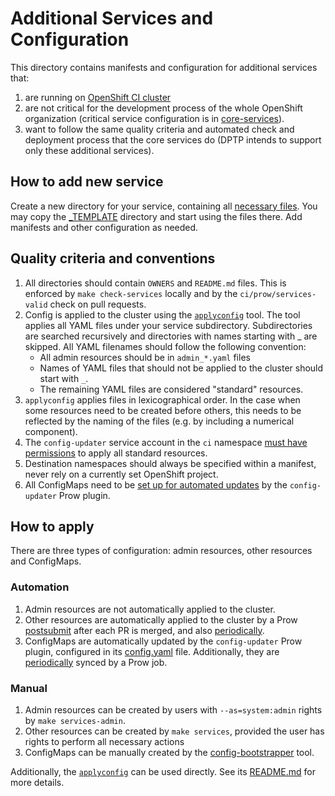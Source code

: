 # Additional Services and Configuration

This directory contains manifests and configuration for additional services
that:
 1. are running on [OpenShift CI cluster](https://api.ci.openshift.org/)
 2. are not critical for the development process of the whole OpenShift
    organization (critical service configuration is in [core-services](../core-services)).
 3. want to follow the same quality criteria and automated check and deployment
    process that the core services do (DPTP intends to support only these
    additional services).

## How to add new service

Create a new directory for your service, containing all [necessary files](#quality-criteria-and-conventions).
You may copy the [_TEMPLATE](../core-services/_TEMPLATE) directory and start
using the files there. Add manifests and other configuration as needed.

## Quality criteria and conventions

1. All directories should contain `OWNERS` and `README.md` files. This is
enforced by `make check-services` locally and by the `ci/prow/services-valid`
check on pull requests.
2. Config is applied to the cluster using the [`applyconfig`](https://github.com/openshift/ci-tools/tree/master/cmd/applyconfig)
tool. The tool applies all YAML files under your service subdirectory. Subdirectories are searched recursively and directories with names starting with _ are skipped. All
   YAML filenames should follow the following convention:
    - All admin resources should be in `admin_*.yaml` files
    - Names of YAML files that should not be applied to the cluster should start
      with `_`.
    - The remaining YAML files are considered "standard" resources.
3. `applyconfig` applies files in lexicographical order. In the case when some
resources need to be created before others, this needs to be reflected by the
naming of the files (e.g. by including a numerical component).
4. The `config-updater` service account in the `ci` namespace [must have
permissions](../core-services/prow/03_deployment/admin_config_updater_rbac.yaml)
to apply all standard resources.
5. Destination namespaces should always be specified within a manifest, never
rely on a currently set OpenShift project.
6. All ConfigMaps need to be [set up for automated updates](../core-services/prow/02_config/_plugins.yaml) by the `config-updater` Prow plugin.

## How to apply

There are three types of configuration: admin resources, other resources and
ConfigMaps.

### Automation

1. Admin resources are not automatically applied to the cluster.
2. Other resources are automatically applied to the cluster by a Prow
   [postsubmit](https://prow.ci.openshift.org/?job=branch-ci-openshift-release-master-services-apply)
   after each PR is merged, and also [periodically](https://prow.ci.openshift.org/?job=openshift-release-master-services-apply).
3. ConfigMaps are automatically updated by the `config-updater` Prow plugin,
   configured in its [config.yaml](02_config/_config.yaml) file.
   Additionally, they are [periodically](https://prow.ci.openshift.org/?job=openshift-release-master-config-bootstrapper)
   synced by a Prow job.

### Manual

1. Admin resources can be created by users with `--as=system:admin` rights by
   `make services-admin`.
2. Other resources can be created by `make services`, provided the user has rights
   to perform all necessary actions
3. ConfigMaps can be manually created by the [config-bootstrapper](https://github.com/kubernetes/test-infra/tree/master/prow/cmd/config-bootstrapper)
   tool.

Additionally, the [`applyconfig`](https://github.com/openshift/ci-tools/tree/master/cmd/applyconfig) can be used directly.
See its [README.md](https://github.com/openshift/ci-tools/blob/master/cmd/applyconfig/README.md) for more details.
